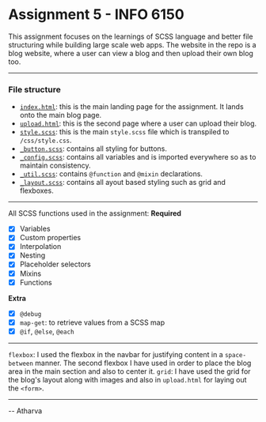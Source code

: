 # Assignment 5 - INFO 6150
This assignment focuses on the learnings of SCSS language and better file structuring while building large scale web apps. The website in the repo is a blog website, where a user can view a blog and then upload their own blog too.
___

### File structure
- [`index.html`](https://github.com/atharvaneu/6150-assignment-1/blob/main/assignment-5/index.html): this is the main landing page for the assignment. It lands onto the main blog page.
- [`upload.html`](https://github.com/atharvaneu/6150-assignment-1/blob/main/assignment-5/upload.html): this is the second page where a user can upload their blog.
- [`style.scss`](https://github.com/atharvaneu/6150-assignment-1/tree/main/assignment-5/scss/style.scss): this is the main `style.scss` file which is transpiled to `/css/style.css`.
- [`_button.scss`](https://github.com/atharvaneu/6150-assignment-1/tree/main/assignment-5/scss/_button.scss): contains all styling for buttons.
- [`_config.scss`](https://github.com/atharvaneu/6150-assignment-1/tree/main/assignment-5/scss/_config.scss): contains all variables and is imported everywhere so as to maintain consistency.
- [`_util.scss`](https://github.com/atharvaneu/6150-assignment-1/tree/main/assignment-5/scss/_util.scss): contains `@function` and `@mixin` declarations.
- [`_layout.scss`](https://github.com/atharvaneu/6150-assignment-1/tree/main/assignment-5/scss/_layout.scss): contains all ayout based styling such as grid and flexboxes.

___
All SCSS functions used in the assignment:
**Required**
- [x] Variables
- [x] Custom properties
- [x] Interpolation
- [x] Nesting
- [x] Placeholder selectors
- [x] Mixins
- [x] Functions

**Extra**
- [x] `@debug`
- [x] `map-get`: to retrieve values from a SCSS map
- [x] `@if`, `@else`, `@each`

___

`flexbox`: I used the flexbox in the navbar for justifying content in a `space-between` manner. The second flexbox I have used in order to place the blog area in the main section and also to center it.
`grid`: I have used the grid for the blog's layout along with images and also in `upload.html` for laying out the `<form>`.

___
-- Atharva
